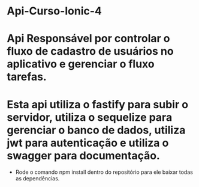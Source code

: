 # Api-Curso-Ionic-4
# Api Responsável por controlar o fluxo de cadastro de usuários no aplicativo e gerenciar o fluxo tarefas.
# Esta api utiliza o fastify para subir o servidor, utiliza o sequelize para gerenciar o banco de dados, utiliza jwt para autenticação e utiliza o swagger para documentação.
* Rode o comando npm install dentro do repositório para ele baixar todas as dependências.

